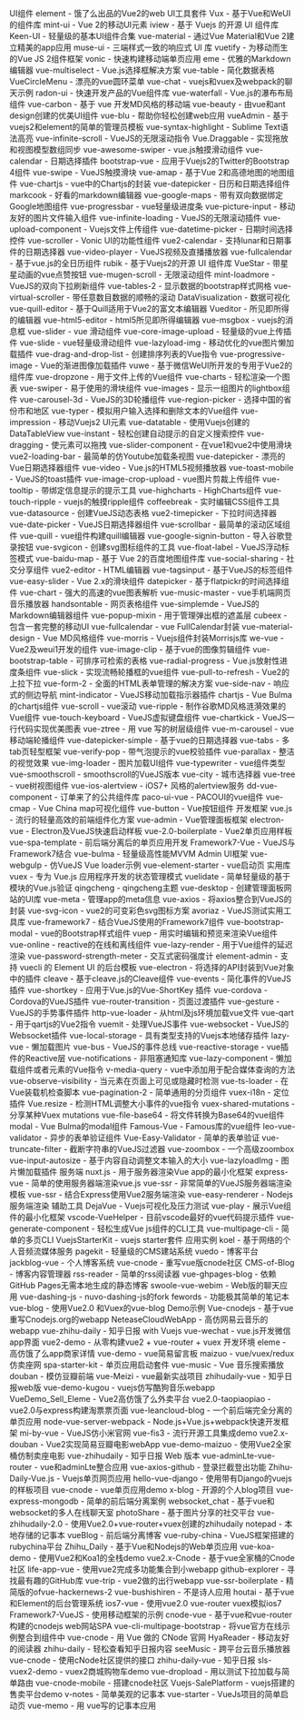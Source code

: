 UI组件
element - 饿了么出品的Vue2的web UI工具套件
Vux - 基于Vue和WeUI的组件库
mint-ui - Vue 2的移动UI元素
iview - 基于 Vuejs 的开源 UI 组件库
Keen-UI - 轻量级的基本UI组件合集
vue-material - 通过Vue Material和Vue 2建立精美的app应用
muse-ui - 三端样式一致的响应式 UI 库
vuetify - 为移动而生的Vue JS 2组件框架
vonic - 快速构建移动端单页应用
eme - 优雅的Markdown编辑器
vue-multiselect - Vue.js选择框解决方案
vue-table - 简化数据表格
VueCircleMenu - 漂亮的vue圆环菜单
vue-chat - vuejs和vuex及webpack的聊天示例
radon-ui - 快速开发产品的Vue组件库
vue-waterfall - Vue.js的瀑布布局组件
vue-carbon - 基于 vue 开发MD风格的移动端
vue-beauty - 由vue和ant design创建的优美UI组件
vue-blu - 帮助你轻松创建web应用
vueAdmin - 基于vuejs2和element的简单的管理员模板
vue-syntax-highlight - Sublime Text语法高亮
vue-infinite-scroll - VueJS的无限滚动指令
Vue.Draggable - 实现拖放和视图模型数组同步
vue-awesome-swiper - vue.js触摸滑动组件
vue-calendar - 日期选择插件
bootstrap-vue - 应用于Vuejs2的Twitter的Bootstrap 4组件
vue-swipe - VueJS触摸滑块
vue-amap - 基于Vue 2和高德地图的地图组件
vue-chartjs - vue中的Chartjs的封装
vue-datepicker - 日历和日期选择组件
markcook - 好看的markdown编辑器
vue-google-maps - 带有双向数据绑定Google地图组件
vue-progressbar - vue轻量级进度条
vue-picture-input - 移动友好的图片文件输入组件
vue-infinite-loading - VueJS的无限滚动插件
vue-upload-component - Vuejs文件上传组件
vue-datetime-picker - 日期时间选择控件
vue-scroller - Vonic UI的功能性组件
vue2-calendar - 支持lunar和日期事件的日期选择器
vue-video-player - VueJS视频及直播播放器
vue-fullcalendar - 基于vue.js的全日历组件
rubik - 基于Vuejs2的开源 UI 组件库
VueStar - 带星星动画的vue点赞按钮
vue-mugen-scroll - 无限滚动组件
mint-loadmore - VueJS的双向下拉刷新组件
vue-tables-2 - 显示数据的bootstrap样式网格
vue-virtual-scroller - 带任意数目数据的顺畅的滚动
DataVisualization - 数据可视化
vue-quill-editor - 基于Quill适用于Vue2的富文本编辑器
Vueditor - 所见即所得的编辑器
vue-html5-editor - html5所见即所得编辑器
vue-msgbox - vuejs的消息框
vue-slider - vue 滑动组件
vue-core-image-upload - 轻量级的vue上传插件
vue-slide - vue轻量级滑动组件
vue-lazyload-img - 移动优化的vue图片懒加载插件
vue-drag-and-drop-list - 创建排序列表的Vue指令
vue-progressive-image - Vue的渐进图像加载插件
vuwe - 基于微信WeUI所开发的专用于Vue2的组件库
vue-dropzone - 用于文件上传的Vue组件
vue-charts - 轻松渲染一个图表
vue-swiper - 易于使用的滑块组件
vue-images - 显示一组图片的lightbox组件
vue-carousel-3d - VueJS的3D轮播组件
vue-region-picker - 选择中国的省份市和地区
vue-typer - 模拟用户输入选择和删除文本的Vue组件
vue-impression - 移动Vuejs2 UI元素
vue-datatable - 使用Vuejs创建的DataTableView
vue-instant - 轻松创建自动提示的自定义搜索控件
vue-dragging - 使元素可以拖拽
vue-slider-component - 在vue1和vue2中使用滑块
vue2-loading-bar - 最简单的仿Youtube加载条视图
vue-datepicker - 漂亮的Vue日期选择器组件
vue-video - Vue.js的HTML5视频播放器
vue-toast-mobile - VueJS的toast插件
vue-image-crop-upload - vue图片剪裁上传组件
vue-tooltip - 带绑定信息提示的提示工具
vue-highcharts - HighCharts组件
vue-touch-ripple - vuejs的触摸ripple组件
coffeebreak - 实时编辑CSS组件工具
vue-datasource - 创建VueJS动态表格
vue2-timepicker - 下拉时间选择器
vue-date-picker - VueJS日期选择器组件
vue-scrollbar - 最简单的滚动区域组件
vue-quill - vue组件构建quill编辑器
vue-google-signin-button - 导入谷歌登录按钮
vue-svgicon - 创建svg图标组件的工具
vue-float-label - VueJS浮动标签模式
vue-baidu-map - 基于 Vue 2的百度地图组件库
vue-social-sharing - 社交分享组件
vue2-editor - HTML编辑器
vue-tagsinput - 基于VueJS的标签组件
vue-easy-slider - Vue 2.x的滑块组件
datepicker - 基于flatpickr的时间选择组件
vue-chart - 强大的高速的vue图表解析
vue-music-master - vue手机端网页音乐播放器
handsontable - 网页表格组件
vue-simplemde - VueJS的Markdown编辑器组件
vue-popup-mixin - 用于管理弹出框的遮盖层
cubeex - 包含一套完整的移动UI
vue-fullcalendar - vue FullCalendar封装
vue-material-design - Vue MD风格组件
vue-morris - Vuejs组件封装Morrisjs库
we-vue - Vue2及weui1开发的组件
vue-image-clip - 基于vue的图像剪辑组件
vue-bootstrap-table - 可排序可检索的表格
vue-radial-progress - Vue.js放射性进度条组件
vue-slick - 实现流畅轮播框的vue组件
vue-pull-to-refresh - Vue2的上拉下拉
vue-form-2 - 全面的HTML表单管理的解决方案
vue-side-nav - 响应式的侧边导航
mint-indicator - VueJS移动加载指示器插件
chartjs - Vue Bulma的chartjs组件
vue-scroll - vue滚动
vue-ripple - 制作谷歌MD风格涟漪效果的Vue组件
vue-touch-keyboard - VueJS虚拟键盘组件
vue-chartkick - VueJS一行代码实现优美图表
vue-ztree - 用 vue 写的树层级组件
vue-m-carousel - vue 移动端轮播组件
vue-datepicker-simple - 基于vue的日期选择器
vue-tabs - 多tab页轻型框架
vue-verify-pop - 带气泡提示的vue校验插件
vue-parallax - 整洁的视觉效果
vue-img-loader - 图片加载UI组件
vue-typewriter - vue组件类型
vue-smoothscroll - smoothscroll的VueJS版本
vue-city - 城市选择器
vue-tree - vue树视图组件
vue-ios-alertview - iOS7+ 风格的alertview服务
dd-vue-component - 订单来了的公共组件库
paco-ui-vue - PACOUI的vue组件
vue-cmap - Vue China map可视化组件
vue-button - Vue按钮组件
开发框架
vue.js - 流行的轻量高效的前端组件化方案
vue-admin - Vue管理面板框架
electron-vue - Electron及VueJS快速启动样板
vue-2.0-boilerplate - Vue2单页应用样板​
vue-spa-template - 前后端分离后的单页应用开发
Framework7-Vue - VueJS与Framework7结合
vue-bulma - 轻量级高性能MVVM Admin UI框架
vue-webgulp - 仿VueJS Vue loader示例
vue-element-starter - vue启动页
实用库
vuex - 专为 Vue.js 应用程序开发的状态管理模式
vuelidate - 简单轻量级的基于模块的Vue.js验证
qingcheng - qingcheng主题
vue-desktop - 创建管理面板网站的UI库
vue-meta - 管理app的meta信息
vue-axios - 将axios整合到VueJS的封装
vue-svg-icon - vue2的可变彩色svg图标方案
avoriaz - VueJS测试实用工具库
vue-framework7 - 结合VueJS使用的Framework7组件
vue-bootstrap-modal - vue的Bootstrap样式组件
vuep - 用实时编辑和预览来渲染Vue组件
vue-online - reactive的在线和离线组件
vue-lazy-render - 用于Vue组件的延迟渲染
vue-password-strength-meter - 交互式密码强度计
element-admin - 支持 vuecli 的 Element UI 的后台模板
vue-electron - 将选择的API封装到Vue对象中的插件
cleave - 基于cleave.js的Cleave组件
vue-events - 简化事件的VueJS插件
vue-shortkey - 应用于Vue.js的Vue-ShortKey 插件
vue-cordova - Cordova的VueJS插件
vue-router-transition - 页面过渡插件
vue-gesture - VueJS的手势事件插件
http-vue-loader - 从html及js环境加载vue文件
vue-qart - 用于qartjs的Vue2指令
vuemit - 处理VueJS事件
vue-websocket - VueJS的Websocket插件
vue-local-storage - 具有类型支持的Vuejs本地储存插件
lazy-vue - 懒加载图片
vue-bus - VueJS的事件总线
vue-reactive-storage - vue插件的Reactive层
vue-notifications - 非阻塞通知库
vue-lazy-component - 懒加载组件或者元素的Vue指令
v-media-query - vue中添加用于配合媒体查询的方法
vue-observe-visibility - 当元素在页面上可见或隐藏时检测
vue-ts-loader - 在Vue装载机检查脚本
vue-pagination-2 - 简单通用的分页组件
vuex-i18n - 定位插件
Vue.resize - 检测HTML调整大小事件的vue指令
vuex-shared-mutations - 分享某种Vuex mutations
vue-file-base64 - 将文件转换为Base64的vue组件
modal - Vue Bulma的modal组件
Famous-Vue - Famous库的vue组件
leo-vue-validator - 异步的表单验证组件
Vue-Easy-Validator - 简单的表单验证
vue-truncate-filter - 截断字符串的VueJS过滤器
vue-zoombox - 一个高级zoombox
vue-input-autosize - 基于内容自动调整文本输入的大小
vue-lazyloadImg - 图片懒加载插件
服务端
nuxt.js - 用于服务器渲染Vue app的最小化框架
express-vue - 简单的使用服务器端渲染vue.js
vue-ssr - 非常简单的VueJS服务器端渲染模板
vue-ssr - 结合Express使用Vue2服务端渲染
vue-easy-renderer - Nodejs服务端渲染
辅助工具
DejaVue - Vuejs可视化及压力测试
vue-play - 展示Vue组件的最小化框架
vscode-VueHelper - 目前vscode最好的vue代码提示插件
vue-generate-component - 轻松生成Vue js组件的CLI工具
vue-multipage-cli - 简单的多页CLI
VuejsStarterKit - vuejs starter套件
应用实例
koel - 基于网络的个人音频流媒体服务
pagekit - 轻量级的CMS建站系统
vuedo - 博客平台
jackblog-vue - 个人博客系统
vue-cnode - 重写vue版cnode社区
CMS-of-Blog - 博客内容管理器
rss-reader - 简单的rss阅读器
vue-ghpages-blog - 依赖GitHub Pages无需本地生成的静态博客
swoole-vue-webim - Web版的聊天应用
vue-dashing-js - nuvo-dashing-js的fork
fewords - 功能极其简单的笔记本
vue-blog - 使用Vue2.0 和Vuex的vue-blog
Demo示例
Vue-cnodejs - 基于vue重写Cnodejs.org的webapp
NeteaseCloudWebApp - 高仿网易云音乐的webapp
vue-zhihu-daily - 知乎日报 with Vuejs
vue-wechat - vue.js开发微信app界面
vue2-demo - 从零构建vue2 + vue-router + vuex 开发环境
eleme - 高仿饿了么app商家详情
vue-demo - vue简易留言板
maizuo - vue/vuex/redux仿卖座网
spa-starter-kit - 单页应用启动套件
vue-music - Vue 音乐搜索播放
douban - 模仿豆瓣前端
vue-Meizi - vue最新实战项目
zhihudaily-vue - 知乎日报web版
vue-demo-kugou - vuejs仿写酷狗音乐webapp
VueDemo_Sell_Eleme - Vue2高仿饿了么外卖平台
vue2.0-taopiaopiao - vue2.0与express构建淘票票页面
vue-leancloud-blog - 一个前后端完全分离的单页应用
node-vue-server-webpack - Node.js+Vue.js+webpack快速开发框架
mi-by-vue - VueJS仿小米官网
vue-fis3 - 流行开源工具集成demo
vue2.x-douban - Vue2实现简易豆瓣电影webApp
vue-demo-maizuo - 使用Vue2全家桶仿制卖座电影
vue-zhihudaily - 知乎日报 Web 版本
vue-adminLte-vue-router - vue和adminLte整合应用
vue-axios-github - 登录拦截登出功能
Zhihu-Daily-Vue.js - Vuejs单页网页应用
hello-vue-django - 使用带有Django的vuejs的样板项目
vue-cnode - vue单页应用demo
x-blog - 开源的个人blog项目
vue-express-mongodb - 简单的前后端分离案例
websocket_chat - 基于vue和websocket的多人在线聊天室
photoShare - 基于图片分享的社交平台
vue-zhihudaily-2.0 - 使用Vue2.0+vue-router+vuex创建的zhihudaily
notepad - 本地存储的记事本
vueBlog - 前后端分离博客
vue-ruby-china - VueJS框架搭建的rubychina平台
Zhihu_Daily - 基于Vue和Nodejs的Web单页应用
vue-koa-demo - 使用Vue2和Koa1的全栈demo
vue2.x-Cnode - 基于vue全家桶的Cnode社区
life-app-vue - 使用vue2完成多功能集合到小webapp
github-explorer - 寻找最有趣的GitHub库
vue-trip - vue2做的出行webapp
vue-ssr-boilerplate - 精简版的ofvue-hackernews-2
vue-bushishiren - 不是诗人应用
houtai - 基于vue和Element的后台管理系统
ios7-vue - 使用vue2.0 vue-router vuex模拟ios7
Framework7-VueJS - 使用移动框架的示例
cnode-vue - 基于vue和vue-router构建的cnodejs web网站SPA
vue-cli-multipage-bootstrap - 将vue官方在线示例整合到组件中
vue-cnode - 用 Vue 做的 CNode 官网
HyaReader - 移动友好的阅读器
zhihu-daily - 轻松查看知乎日报内容
seeMusic - 跨平台云音乐播放器
vue-cnode - 使用cNode社区提供的接口
zhihu-daily-vue - 知乎日报
sls-vuex2-demo - vuex2商城购物车demo
vue-dropload - 用以测试下拉加载与简单路由
vue-cnode-mobile - 搭建cnode社区
Vuejs-SalePlatform - vuejs搭建的售卖平台demo
v-notes - 简单美观的记事本
vue-starter - VueJs项目的简单启动页
vue-memo - 用 vue写的记事本应用